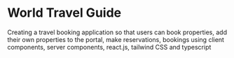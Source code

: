 # World Travel Guide
Creating a travel booking application so that users can book properties, add their own properties to the portal, make reservations, bookings using client components, server components, react.js, tailwind CSS and typescript
